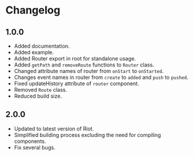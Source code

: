 # Changelog

## 1.0.0

- Added documentation.
- Added example.
- Added Router export in root for standalone usage.
- Added `getPath` and `removeRoute` functions to `Router` class.
- Changed attribute names of router from `onStart` to `onStarted`.
- Changes event names in router from `create` to `added` and `push` to `pushed`.
- Fixed updateHistory attribute of `router` component.
- Removed `Route` class.
- Reduced build size.

## 2.0.0

- Updated to latest version of Riot.
- Simplified building process excluding the need for compiling components.
- Fix several bugs.
